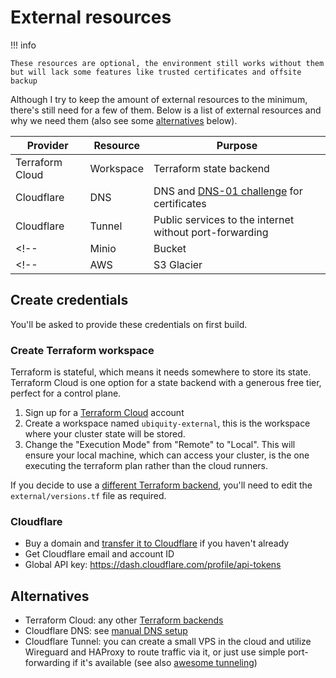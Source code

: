 # External resources

!!! info

    These resources are optional, the environment still works without them but will lack some features like trusted certificates and offsite backup

Although I try to keep the amount of external resources to the minimum, there's still need for a few of them.
Below is a list of external resources and why we need them (also see some [alternatives](#alternatives) below).

| Provider        | Resource   | Purpose                                                                                                     |
| --------        | --------   | -------                                                                                                     |
| Terraform Cloud | Workspace  | Terraform state backend                                                                                     |
| Cloudflare      | DNS        | DNS and [DNS-01 challenge](https://letsencrypt.org/docs/challenge-types/#dns-01-challenge) for certificates |
| Cloudflare      | Tunnel     | Public services to the internet without port-forwarding                                                     |
<!-- | Minio           | Bucket     | Onsite backup                                                                                               | -->
<!-- | AWS             | S3 Glacier | Offsite backup                                                                                              | -->

## Create credentials

You'll be asked to provide these credentials on first build.

### Create Terraform workspace

Terraform is stateful, which means it needs somewhere to store its state. Terraform Cloud is one option for a state backend with a generous free tier, perfect for a control plane.

1. Sign up for a [Terraform Cloud](https://cloud.hashicorp.com/products/terraform) account
2. Create a workspace named `ubiquity-external`, this is the workspace where your cluster state will be stored.
3. Change the "Execution Mode" from "Remote" to "Local". This will ensure your local machine, which can access your cluster, is the one executing the terraform plan rather than the cloud runners.

If you decide to use a [different Terraform backend](https://www.terraform.io/language/settings/backends#available-backends), you'll need to edit the `external/versions.tf` file as required.

### Cloudflare

- Buy a domain and [transfer it to Cloudflare](https://developers.cloudflare.com/registrar/get-started/transfer-domain-to-cloudflare) if you haven't already
- Get Cloudflare email and account ID
- Global API key: <https://dash.cloudflare.com/profile/api-tokens>

<!-- TODO switch to API token instead of API key? -->
<!-- Terraform API token summary: -->

<!-- ``` -->
<!-- This API token will affect the below accounts and zones, along with their respective permissions -->

<!-- └── Chris Coates - Argo Tunnel:Edit, Account Settings:Read -->
<!--     └── ubiquitycluster.uk - Zone:Read, DNS:Edit -->

<!-- Client IP Address Filtering -->

<!-- └── Is in - 117.xxx.xxx.xxx, 2402:xxx:xxx:xxx:xxx:xxx:xxx:xxx -->
<!-- ``` -->

<!-- ### Create Minio keys -->

<!-- TODO: skip this for now -->

<!-- ### Create AWS API key -->

<!-- TODO: skip this for now -->

## Alternatives

- Terraform Cloud: any other [Terraform backends](https://www.terraform.io/language/settings/backends)
- Cloudflare DNS: see [manual DNS setup](../../tutorials/manual-dns-setup.md)
- Cloudflare Tunnel: you can create a small VPS in the cloud and utilize Wireguard and HAProxy to route traffic via it, or just use simple port-forwarding if it's available (see also [awesome tunneling](https://github.com/anderspitman/awesome-tunneling))
<!-- - Minio and S3 Glacier: any S3 compatible object storage, such as Backblaze B2, Minio... -->
